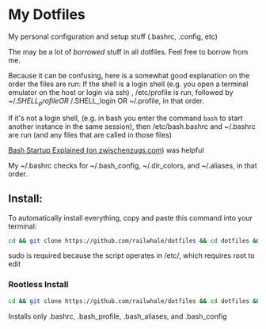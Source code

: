# My Dotfiles
My personal configuration and setup stuff (.bashrc, .config, etc)


The may be a lot of *borrowed* stuff in all dotfiles.
Feel free to borrow from me.

Because it can be confusing, here is a somewhat good explanation on the order the files are run:
If the shell is a login shell (e.g. you open a terminal emulator on the host or login via ssh) , /etc/profile is run, 
followed by ~/.$SHELL_profile OR ~/.$SHELL_login OR ~/.profile, in that order.

If it's not a login shell, (e.g. in bash you enter the command ```bash``` to start another instance in the same session),
then /etc/bash.bashrc and ~/.bashrc are run (and any files that are called in those files)

[Bash Startup Explained (on zwischenzugs.com)](https://zwischenzugs.com/2019/02/27/bash-startup-explained) was helpful

My ~/.bashrc checks for ~/.bash_config, ~/.dir_colors, and ~/.aliases, in that order.


## Install:

To automatically install everything, copy and paste this command into your terminal:
```bash
cd && git clone https://github.com/railwhale/dotfiles && cd dotfiles && chmod +x install.sh && clear && sudo bash install.sh
```
sudo is required because the script operates in /etc/, which requires root to edit

### Rootless Install
```bash
cd && git clone https://github.com/railwhale/dotfiles && cd dotfiles && chmod +x ./home-install.sh && clear && bash home-install.sh
```
Installs only .bashrc, .bash_profile, .bash_aliases, and .bash_config
